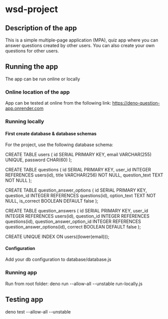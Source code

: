 # wsd-project

## Description of the app

This is a simple multiple-page application (MPA), quiz app where you can answer questions created by other users. 
You can also create your own questions for other users.

## Running the app

The app can be run online or locally

### Online location of the app
App can be tested at online from the following link: https://deno-question-app.onrender.com

### Running locally

#### First create database & database schemas 
For the project, use the following database schema:

CREATE TABLE users (
  id SERIAL PRIMARY KEY,
  email VARCHAR(255) UNIQUE,
  password CHAR(60)
);

CREATE TABLE questions (
  id SERIAL PRIMARY KEY,
  user_id INTEGER REFERENCES users(id),
  title VARCHAR(256) NOT NULL,
  question_text TEXT NOT NULL
);

CREATE TABLE question_answer_options (
  id SERIAL PRIMARY KEY,
  question_id INTEGER REFERENCES questions(id),
  option_text TEXT NOT NULL,
  is_correct BOOLEAN DEFAULT false
);

CREATE TABLE question_answers (
  id SERIAL PRIMARY KEY,
  user_id INTEGER REFERENCES users(id),
  question_id INTEGER REFERENCES questions(id),
  question_answer_option_id INTEGER REFERENCES question_answer_options(id),
  correct BOOLEAN DEFAULT false
);

CREATE UNIQUE INDEX ON users((lower(email)));

#### Configuration
Add your db configuration to database/database.js 

### Running app
Run from root folder:
deno run --allow-all --unstable run-locally.js

## Testing app
deno test --allow-all --unstable
